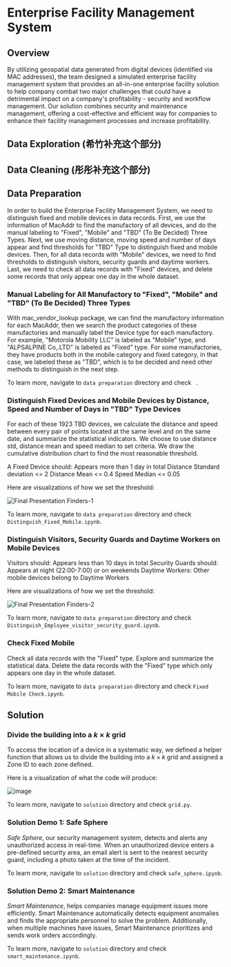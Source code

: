 # Enterprise Facility Management System

## Overview
By utilizing geospatial data generated from digital devices (identified via MAC addresses), the team designed a simulated enterprise facility management system that provides an all-in-one enterprise facility solution to help company combat two major challenges that could have a detrimental impact on a company's profitability - security and workflow management. Our solution combines security and maintenance management, offering a cost-effective and efficient way for companies to enhance their facility management processes and increase profitability.  

## Data Exploration (希竹补充这个部分)

## Data Cleaning (彤彤补充这个部分)

## Data Preparation

In order to build the Enterprise Facility Management System, we need to distinguish fixed and mobile devices in data records. First, we use the information of MacAddr to find the manufactory of all devices, and do the manual labeling to "Fixed", "Mobile" and "TBD" (To Be Decided) Three Types. Next, we use moving distance, moving speed and number of days appear and find thresholds for "TBD" Type to distinguish fixed and mobile devices. Then, for all data records with "Mobile" devices, we need to find thresholds to distinguish visitors, security guards and daytime workers. Last, we need to check all data records with "Fixed" devices, and delete some records that only appear one day in the whole dataset.

### Manual Labeling for All Manufactory to "Fixed", "Mobile" and "TBD" (To Be Decided) Three Types

With mac_vendor_lookup package, we can find the manufactory information for each MacAddr, then we search the product categories of these manufactories and manually label the Device type for each manufactory. For example, "Motorola Mobility LLC" is labeled as "Mobile" type, and "ALPSALPINE Co,.LTD" is labeled as "Fixed" type. For some manufactories, they have products both in the mobile category and fixed category, in that case, we labeled these as "TBD", which is to be decided and need other methods to distinguish in the next step.

To learn more, navigate to `data preparation` directory and check ` `.

### Distinguish Fixed Devices and Mobile Devices by Distance, Speed and Number of Days in "TBD" Type Devices

For each of these 1923 TBD devices, we calculate the distance and speed between every pair of points located at the same level and on the same date, and summarize the statistical indicators. We choose to use distance std, distance mean and speed median to set criteria. We draw the cumulative distribution chart to find the most reasonable threshold. 

A Fixed Device should:
Appears more than 1 day in total
Distance Standard deviation <= 2 
Distance Mean <= 0.4
Speed Median <= 0.05

Here are visualizations of how we set the threshold:  

![Final Presentation Finders-1](https://github.com/alyciaqiu/enterprise-facility-mngtment-sys/assets/136132782/8d2c15fb-6ac5-4638-afe6-34256cabb57c)

To learn more, navigate to `data preparation` directory and check `Distinguish_Fixed_Mobile.ipynb`.

### Distinguish Visitors, Security Guards and Daytime Workers on Mobile Devices 

Visitors should: Appears less than 10 days in total
Security Guards should: Appears at night (22:00-7:00) or on weekends
Daytime Workers: Other mobile devices belong to Daytime Workers

Here are visualizations of how we set the threshold:

![Final Presentation Finders-2](https://github.com/alyciaqiu/enterprise-facility-mngtment-sys/assets/136132782/e3ea26e7-41fd-4d5a-b148-eb9b774276b8)

To learn more, navigate to `data preparation` directory and check `Distinguish_Employee_visitor_security_guard.ipynb`.

### Check Fixed Mobile 

Check all data records with the "Fixed" type. Explore and summarize the statistical data. Delete the data records with the "Fixed" type which only appears one day in the whole dataset.

To learn more, navigate to `data preparation` directory and check `Fixed Mobile Check.ipynb`.

## Solution

### Divide the building into a $k \times k$ grid
To access the location of a device in a systematic way, we defined a helper function that allows us to divide the building into a $k \times k$ grid and assigned a Zone ID to each zone defined.  

Here is a visualization of what the code will produce:  

![image](https://github.com/alyciaqiu/enterprise-facility-mngtment-sys/assets/129646186/3df5db38-4fe9-459b-8e22-ffc4ddb96def)  

To learn more, navigate to `solution` directory and check `grid.py`.

### Solution Demo 1: Safe Sphere
_Safe Sphere_, our security management system, detects and alerts any unauthorized access in real-time. When an unauthorized device enters a pre-defined security area, an email alert is sent to the nearest security guard, including a photo taken at the time of the incident.  

To learn more, navigate to `solution` directory and check `safe_sphere.ipynb`.

### Solution Demo 2: Smart Maintenance
_Smart Maintenance_, helps companies manage equipment issues more efficiently. Smart Maintenance automatically detects equipment anomalies and finds the appropriate personnel to solve the problem. Additionally, when multiple machines have issues, Smart Maintenance prioritizes and sends work orders accordingly.  

To learn more, navigate to `solution` directory and check `smart_maintenance.ipynb`.
